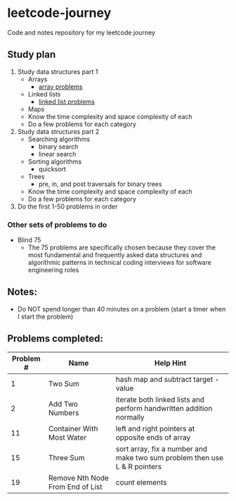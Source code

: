# leetcode-journey
Code and notes repository for my leetcode journey

## Study plan
1. Study data structures part 1
   - Arrays
     - [array problems](https://leetcode.com/problem-list/array/)
   - Linked lists
     - [linked list problems](https://leetcode.com/problem-list/linked-list/)
   - Maps
   - Know the time complexity and space complexity of each
   - Do a few problems for each category
2. Study data structures part 2
   - Searching algorithms
     - binary search
     - linear search
   - Sorting algorithms
     - quicksort
   - Trees
     - pre, in, and post traversals for binary trees
   - Know the time complexity and space complexity of each
   - Do a few problems for each category
3. Do the first 1-50 problems in order

### Other sets of problems to do
- Blind 75
  - The 75 problems are specifically chosen because they cover the most fundamental and frequently asked data structures and algorithmic patterns in technical coding interviews for software engineering roles

## Notes:
- Do NOT spend longer than 40 minutes on a problem (start a timer when I start the problem)

## Problems completed:
| Problem # | Name                        | Help Hint                                                           |
|-----------|-----------------------------|---------------------------------------------------------------------|
| 1         |  Two Sum                          | hash map and subtract target - value                                            |
| 2         |  Add Two Numbers                  | iterate both linked lists and perform handwritten addition normally             |
| 11        |  Container With Most Water        | left and right pointers at opposite ends of array                               |
| 15        |  Three Sum                        | sort array, fix a number and make two sum problem then use L & R pointers       |
| 19        |  Remove Nth Node From End of List | count elements                                                                  |

